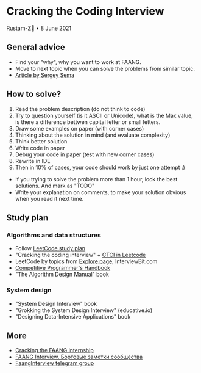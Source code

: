 # Cracking the Coding Interview 

Rustam-Z🚀 • 8 June 2021

## General advice
- Find your "why", why you want to work at FAANG.
- Move to next topic when you can solve the problems from similar topic. 
- [Article by Sergey Sema](https://dou.ua/lenta/articles/google-interview/)

## How to solve?
1. Read the problem description (do not think to code)
2. Try to question yourself (is it ASCII or Unicode), what is the Max value, is there a difference bettwen capital letter or small letters.
3. Draw some examples on paper (with corner cases)
4. Thinking about the solution in mind (and evaluate complexity)
5. Think better solution
6. Write code in paper
7. Debug your code in paper (test with new corner cases)
8. Rewrite in IDE
9. Then in 10% of cases, your code should work by just one attempt :)

- If you trying to solve the problem more than 1 hour, look the best solutions. And mark as "TODO"
- Write your explanation on comments, to make your solution obvious when you read it next time.

## Study plan
### Algorithms and data structures
- Follow [LeetCode study plan](https://leetcode.com/study-plan/)
- "Cracking the coding interview" + [CTCI in Leetcode](https://leetcode.com/discuss/general-discussion/1152824/cracking-the-coding-interview-6th-edition-in-leetcode)
- LeetCode by topics from [Explore page](https://leetcode.com/explore/), InterviewBit.com
- [Competitive Programmer's Handbook](https://cses.fi/book/book.pdf)
- "The Algorithm Design Manual" book

### System design
- "System Design Interview" book
- "Grokking the System Design Interview" (educative.io)
- "Designing Data-Intensive Applications" book

## More
- [Cracking the FAANG internship](https://gist.github.com/kwojcicki/fe916e8a12dd2abea68d772d740daf29)
- [FAANG Interview. Бортовые заметки сообщества](https://docs.google.com/document/d/1RKzJA7UHj3UKMFxK4Bluy-gB7Sf2fk0mUlCPs76Z07k/edit#)
- [FaangInterview telegram group](https://t.me/FaangInterview)

<!-- Welcome to Cracking FAANG!

My study plan:
- #algorithms, #systems_design and #behavior

- Nodir's advice https://t.me/cracking_faang/285
- Smns advice https://t.me/FaangInterviewChannel/58

- https://t.me/faang_materials
- https://t.me/FaangInterviewChannel

Smth should be here:
  - Google
  - Facebook **
  - Microsoft **
  - Amazon 
  - OpenAI

https://t.me/FaangDataScience/436
"Хорошая мастер программа и стажировка по нужной теме + хорошая подготовка может принести офер джуниора в амазон." - @elena_12321
-->
